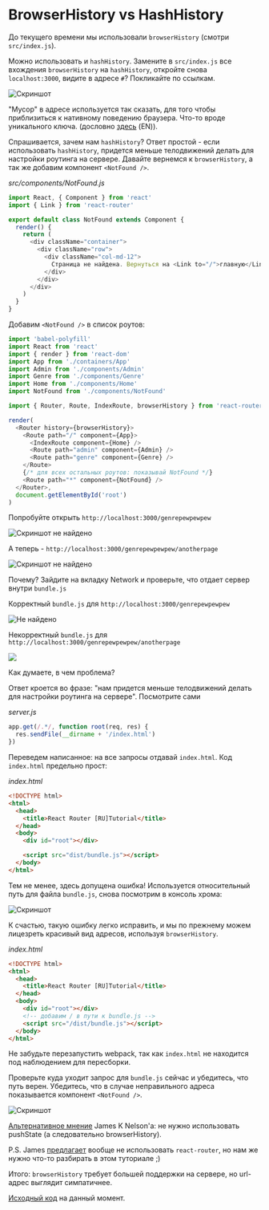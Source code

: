 # BrowserHistory vs HashHistory

До текущего времени мы использовали `browserHistory` (смотри `src/index.js`).

Можно использовать и `hashHistory`. Замените в `src/index.js` все вхождения `browserHistory` на `hashHistory`, откройте снова `localhost:3000`, видите в адресе `#`? Покликайте по ссылкам.

![Скриншот](hashHistory.jpg)

"Мусор" в адресе используется так сказать, для того чтобы приблизиться к нативному поведению браузера. Что-то вроде уникального ключа. (дословно [здесь](https://github.com/reactjs/react-router-tutorial/tree/master/lessons/02-rendering-a-route) (EN)).

Спрашивается, зачем нам `hashHistory`? Ответ простой - если использовать `hashHistory`, придется меньше телодвижений делать для настройки роутинга на сервере. Давайте вернемся к `browserHistory`, а так же добавим компонент `<NotFound />`.

_src/components/NotFound.js_

```js
import React, { Component } from 'react'
import { Link } from 'react-router'

export default class NotFound extends Component {
  render() {
    return (
      <div className="container">
        <div className="row">
          <div className="col-md-12">
            Страница не найдена. Вернуться на <Link to="/">главную</Link>?
          </div>
        </div>
      </div>
    )
  }
}
```

Добавим `<NotFound />` в список роутов:

```js
import 'babel-polyfill'
import React from 'react'
import { render } from 'react-dom'
import App from './containers/App'
import Admin from './components/Admin'
import Genre from './components/Genre'
import Home from './components/Home'
import NotFound from './components/NotFound'

import { Router, Route, IndexRoute, browserHistory } from 'react-router'

render(
  <Router history={browserHistory}>
    <Route path="/" component={App}>
      <IndexRoute component={Home} />
      <Route path="admin" component={Admin} />
      <Route path="genre" component={Genre} />
    </Route>
    {/* для всех остальных роутов: показывай NotFound */}
    <Route path="*" component={NotFound} />
  </Router>,
  document.getElementById('root')
)
```

Попробуйте открыть `http://localhost:3000/genrepewpewpew`

![Скриншот не найдено](notfound_1.jpg)

А теперь - `http://localhost:3000/genrepewpewpew/anotherpage`

![Скриншот не найдено](notfound_2.jpg)

Почему? Зайдите на вкладку Network и проверьте, что отдает сервер внутри `bundle.js`

Корректный `bundle.js` для `http://localhost:3000/genrepewpewpew`

![Не найдено](notfound_correct_bundle.jpg)

Некорректный `bundle.js` для `http://localhost:3000/genrepewpewpew/anotherpage`

![](notfound_incorrect_bundle.jpg)

Как думаете, в чем проблема?

Ответ кроется во фразе: "нам придется меньше телодвижений делать для настройки роутинга на сервере". Посмотрите сами

_server.js_

```js
app.get(/.*/, function root(req, res) {
  res.sendFile(__dirname + '/index.html')
})
```

Переведем написанное: на все запросы отдавай `index.html`. Код `index.html` предельно прост:

_index.html_

```html
<!DOCTYPE html>
<html>
  <head>
    <title>React Router [RU]Tutorial</title>
  </head>
  <body>
    <div id="root"></div>

    <script src="dist/bundle.js"></script>
  </body>
</html>
```

Тем не менее, здесь допущена ошибка! Используется относительный путь для файла `bundle.js`, снова посмотрим в консоль хрома:

![Скриншот](incorrect_bundle_path.jpg)

К счастью, такую ошибку легко исправить, и мы по прежнему можем лицезреть красивый вид адресов, используя `browserHistory`.

_index.html_

```html
<!DOCTYPE html>
<html>
  <head>
    <title>React Router [RU]Tutorial</title>
  </head>
  <body>
    <div id="root"></div>
    <!-- добавим / в пути к bundle.js -->
    <script src="/dist/bundle.js"></script>
  </body>
</html>
```

Не забудьте перезапустить webpack, так как `index.html` не находится под наблюдением для пересборки.

Проверьте куда уходит запрос для `bundle.js` сейчас и убедитесь, что путь верен. Убедитесь, что в случае неправильного адреса показывается компонент `<NotFound />`.

![Скриншот](correct_bundle_path.jpg)

[Альтернативное мнение](http://jamesknelson.com/push-state-vs-hash-based-routing-with-react-js/) James K Nelson'a: не нужно использовать pushState (а следовательно browserHistory).

P.S. James [предлагает](http://jamesknelson.com/routing-with-raw-react/) вообще не использовать `react-router`, но нам же нужно что-то разбирать в этом туториале ;)

Итого: `browserHistory` требует большей поддержки на сервере, но url-адрес выглядит симпатичнее.

[Исходный код](https://github.com/maxfarseer/react-router-ru-tutorial/tree/browserHistory_vs_hashHistory) на данный момент.
